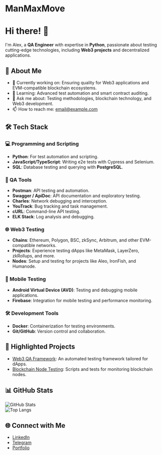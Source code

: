 # ManMaxMove
# Hi there! 👋  
I'm Alex, a **QA Engineer** with expertise in **Python**, passionate about testing cutting-edge technologies, including **Web3 projects** and decentralized applications.  

## 🚀 About Me  
- 🔭 Currently working on: Ensuring quality for Web3 applications and EVM-compatible blockchain ecosystems.  
- 🌱 Learning: Advanced test automation and smart contract auditing.  
- 💬 Ask me about: Testing methodologies, blockchain technology, and Web3 development.  
- 📫 How to reach me: [email@example.com](mailto:a.a.samsonow@gmail.com)  

## 🛠️ Tech Stack  
### 💻 Programming and Scripting  
- **Python**: For test automation and scripting.  
- **JavaScript/TypeScript**: Writing e2e tests with Cypress and Selenium.  
- **SQL**: Database testing and querying with **PostgreSQL**.  

### 🧪 QA Tools  
- **Postman**: API testing and automation.  
- **Swagger / ApiDoc**: API documentation and exploratory testing.  
- **Charles**: Network debugging and interception.  
- **YouTrack**: Bug tracking and task management.  
- **cURL**: Command-line API testing.  
- **ELK Stack**: Log analysis and debugging.  

### 🌐 Web3 Testing  
- **Chains**: Ethereum, Polygon, BSC, zkSync, Arbitrum, and other EVM-compatible networks.  
- **Projects**: Experience testing dApps like MetaMask, LayerZero, zkRollups, and more.  
- **Nodes**: Setup and testing for projects like Aleo, IronFish, and Humanode.  

### 📱 Mobile Testing  
- **Android Virtual Device (AVD)**: Testing and debugging mobile applications.  
- **Firebase**: Integration for mobile testing and performance monitoring.  

### 🛠️ Development Tools  
- **Docker**: Containerization for testing environments.  
- **Git/GitHub**: Version control and collaboration.  

## 🌟 Highlighted Projects  
- [Web3 QA Framework](https://github.com/username/web3-qa-framework): An automated testing framework tailored for dApps.  
- [Blockchain Node Testing](https://github.com/username/blockchain-node-tests): Scripts and tests for monitoring blockchain nodes.  

## 📊 GitHub Stats  
![GitHub Stats](https://github-readme-stats.vercel.app/api?username=ManMaxMotivation&show_icons=true&theme=radical)  
![Top Langs](https://github-readme-stats.vercel.app/api/top-langs/?username=ManMaxMotivation&layout=compact&theme=radical)  

## 🌐 Connect with Me  
- [LinkedIn](https://www.linkedin.com/in/aleksandr-samsonov-2540531a5)  
- [Telegram](https://t.me/Aleksandr_AWS)  
- [Portfolio](https://github.com/ManMaxMotivation?tab=repositorie)  
